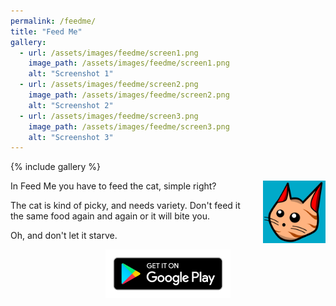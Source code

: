 ```yaml
---
permalink: /feedme/
title: "Feed Me"
gallery:
  - url: /assets/images/feedme/screen1.png
    image_path: /assets/images/feedme/screen1.png
    alt: "Screenshot 1"
  - url: /assets/images/feedme/screen2.png
    image_path: /assets/images/feedme/screen2.png
    alt: "Screenshot 2"
  - url: /assets/images/feedme/screen3.png
    image_path: /assets/images/feedme/screen3.png
    alt: "Screenshot 3"
---
```


{% include gallery %}

<img src="/assets/images/feedme_logo.png" alt="drawing" width="100" style="float:right; margin-left:20px"/>

In Feed Me you have to feed the cat, simple right?

The cat is kind of picky, and needs variety. Don't feed it the same food again and again or it will bite you.

Oh, and don't let it starve.

[<center><img src="/assets/images/en_badge_web_generic.png" alt="drawing" width="200" /></center>](https://play.google.com/store/apps/details?id=org.malamute.feedme)
